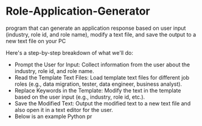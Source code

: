 # Role-Application-Generator
program that can generate an application response based on user input (industry, role id, and role name), modify a text file, and save the output to a new text file on your PC

Here's a step-by-step breakdown of what we'll do:

- Prompt the User for Input: Collect information from the user about the industry, role id, and role name.
- Read the Template Text Files: Load template text files for different job roles (e.g., data migration, tester, data engineer, business analyst).
- Replace Keywords in the Template: Modify the text in the template based on the user input (e.g., industry, role id, etc.).
- Save the Modified Text: Output the modified text to a new text file and also open it in a text editor for the user.
- Below is an example Python pr
